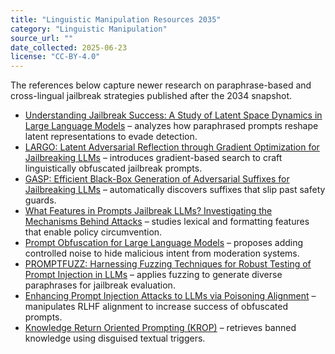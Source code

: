 ```yaml
---
title: "Linguistic Manipulation Resources 2035"
category: "Linguistic Manipulation"
source_url: ""
date_collected: 2025-06-23
license: "CC-BY-4.0"
---
```


The references below capture newer research on paraphrase-based and cross-lingual jailbreak strategies published after the 2034 snapshot.

- [Understanding Jailbreak Success: A Study of Latent Space Dynamics in Large Language Models](https://arxiv.org/abs/2406.09289) – analyzes how paraphrased prompts reshape latent representations to evade detection.
- [LARGO: Latent Adversarial Reflection through Gradient Optimization for Jailbreaking LLMs](https://arxiv.org/abs/2505.10838) – introduces gradient-based search to craft linguistically obfuscated jailbreak prompts.
- [GASP: Efficient Black-Box Generation of Adversarial Suffixes for Jailbreaking LLMs](https://arxiv.org/abs/2411.14133) – automatically discovers suffixes that slip past safety guards.
- [What Features in Prompts Jailbreak LLMs? Investigating the Mechanisms Behind Attacks](https://arxiv.org/abs/2411.03343) – studies lexical and formatting features that enable policy circumvention.
- [Prompt Obfuscation for Large Language Models](https://arxiv.org/abs/2409.11026) – proposes adding controlled noise to hide malicious intent from moderation systems.
- [PROMPTFUZZ: Harnessing Fuzzing Techniques for Robust Testing of Prompt Injection in LLMs](https://arxiv.org/abs/2409.14729) – applies fuzzing to generate diverse paraphrases for jailbreak evaluation.
- [Enhancing Prompt Injection Attacks to LLMs via Poisoning Alignment](https://arxiv.org/abs/2410.14827) – manipulates RLHF alignment to increase success of obfuscated prompts.
- [Knowledge Return Oriented Prompting (KROP)](https://arxiv.org/abs/2406.11880) – retrieves banned knowledge using disguised textual triggers.
